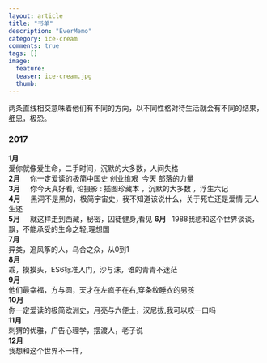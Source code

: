```yaml
---
layout: article
title: "书单"
description: "EverMemo"
category: ice-cream
comments: true
tags: []
image:
  feature:
  teaser: ice-cream.jpg
  thumb:
---
```

两条直线相交意味着他们有不同的方向，以不同性格对待生活就会有不同的结果，细思，极恐。


### 2017  
**1月**    
爱你就像爱生命，二手时间，沉默的大多数，人间失格  
**2月**      
你一定爱读的极简中国史 创业维艰  今天 部落的力量   
**3月**      
你今天真好看, 论摄影 : 插图珍藏本  ，沉默的大多数 ，浮生六记    
**4月**    
黑洞不是黑的，极简宇宙史，我不知道该说什么，关于死亡还是爱情 无人生还  
**5月**    
 就这样走到西藏，秘密，囚徒健身,看见
**6月**  
 1988我想和这个世界谈谈，飘，不能承受的生命之轻,理想国  
**7月**    
 异类，追风筝的人，乌合之众，从0到1  
**8月**    
 乖，摸摸头，ES6标准入门，沙与沫，谁的青青不迷茫  
**9月**    
 他们最幸福，方与圆，天才在左疯子在右,穿条纹睡衣的男孩  
**10月**    
你一定爱读的极简欧洲史，月亮与六便士，汉尼拔,我可以咬一口吗  
**11月**    
刺猬的优雅，广告心理学，摆渡人，老子说   
**12月**  
我想和这个世界不一样， 

